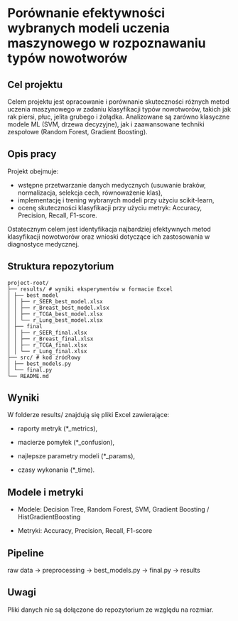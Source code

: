 # Porównanie efektywności wybranych modeli uczenia maszynowego w rozpoznawaniu typów nowotworów

## Cel projektu
Celem projektu jest opracowanie i porównanie skuteczności różnych metod uczenia maszynowego w zadaniu klasyfikacji typów nowotworów, takich jak rak piersi, płuc, jelita grubego i żołądka. Analizowane są zarówno klasyczne modele ML (SVM, drzewa decyzyjne), jak i zaawansowane techniki zespołowe (Random Forest, Gradient Boosting).

## Opis pracy
Projekt obejmuje:
- wstępne przetwarzanie danych medycznych (usuwanie braków, normalizacja, selekcja cech, równoważenie klas),
- implementację i trening wybranych modeli przy użyciu scikit-learn,
- ocenę skuteczności klasyfikacji przy użyciu metryk: Accuracy, Precision, Recall, F1-score.

Ostatecznym celem jest identyfikacja najbardziej efektywnych metod klasyfikacji nowotworów oraz wnioski dotyczące ich zastosowania w diagnostyce medycznej.

## Struktura repozytorium
```text
project-root/
├── results/ # wyniki eksperymentów w formacie Excel
│ ├── best_model
│ │ ├── r_SEER_best_model.xlsx
│ │ ├── r_Breast_best_model.xlsx
│ │ ├── r_TCGA_best_model.xlsx
│ │ └── r_Lung_best_model.xlsx
│ ├── final
│ │ ├── r_SEER_final.xlsx
│ │ ├── r_Breast_final.xlsx
│ │ ├── r_TCGA_final.xlsx
│ │ └── r_Lung_final.xlsx
├── src/ # kod źródłowy
│ ├── best_models.py
│ └── final.py
└── README.md
```

## Wyniki

W folderze results/ znajdują się pliki Excel zawierające:

- raporty metryk (*_metrics),

- macierze pomyłek (*_confusion),

- najlepsze parametry modeli (*_params),

- czasy wykonania (*_time).


## Modele i metryki

- Modele: Decision Tree, Random Forest, SVM, Gradient Boosting / HistGradientBoosting

- Metryki: Accuracy, Precision, Recall, F1-score


## Pipeline

raw data → preprocessing → best_models.py → final.py → results


## Uwagi

Pliki danych nie są dołączone do repozytorium ze względu na rozmiar.
